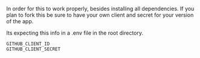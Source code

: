 In order for this to work properly, besides installing all dependencies. If you plan to fork this be sure to have your own client and secret for your version of the app.

Its expecting this info in a .env file in the root directory.
```
GITHUB_CLIENT_ID
GITHUB_CLIENT_SECRET
```